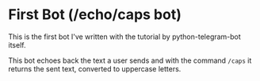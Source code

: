 # First Bot (/echo/caps bot)

This is the first bot I've written with the tutorial by python-telegram-bot itself.

This bot echoes back the text a user sends and with the command `/caps` it returns
the sent text, converted to uppercase letters.
